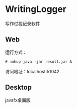 # WritingLogger

写作过程记录软件

## Web

运行方式：

`# nohup java -jar result.jar &`

访问地址：localhost:51042

## Desktop

javafx桌面版